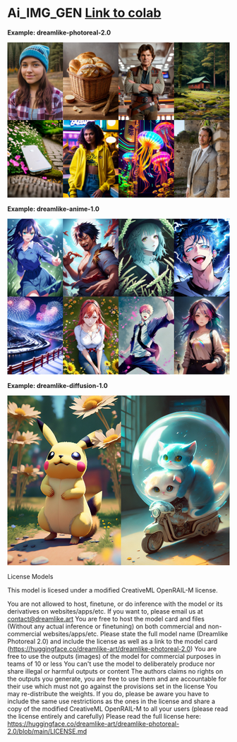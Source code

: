 # Ai_IMG_GEN [Link to colab](https://colab.research.google.com/drive/1wrQ9QLauehj8DjGYOCQld-bYJ_Uxwj0A?usp=sharing)

**Example: dreamlike-photoreal-2.0**

![dreamlike-photoreal-2.0](docs/dreamlike-photoreal-2.0.jpg)


**Example: dreamlike-anime-1.0**

![dreamlike-anime-1.0](docs/dreamlike-anime-1.0.jpg)


**Example: dreamlike-diffusion-1.0**

![dreamlike-diffusion-1.0](docs/dreamlike-diffusion-1.0.jpg)

License Models

This model is licesed under a modified CreativeML OpenRAIL-M license.

You are not allowed to host, finetune, or do inference with the model or its derivatives on websites/apps/etc. If you want to, please email us at contact@dreamlike.art
You are free to host the model card and files (Without any actual inference or finetuning) on both commercial and non-commercial websites/apps/etc. Please state the full model name (Dreamlike Photoreal 2.0) and include the license as well as a link to the model card (https://huggingface.co/dreamlike-art/dreamlike-photoreal-2.0)
You are free to use the outputs (images) of the model for commercial purposes in teams of 10 or less
You can't use the model to deliberately produce nor share illegal or harmful outputs or content
The authors claims no rights on the outputs you generate, you are free to use them and are accountable for their use which must not go against the provisions set in the license
You may re-distribute the weights. If you do, please be aware you have to include the same use restrictions as the ones in the license and share a copy of the modified CreativeML OpenRAIL-M to all your users (please read the license entirely and carefully) Please read the full license here: https://huggingface.co/dreamlike-art/dreamlike-photoreal-2.0/blob/main/LICENSE.md
